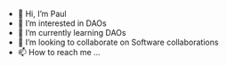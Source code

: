 - 👋 Hi, I’m Paul
- 👀 I’m interested in DAOs
- 🌱 I’m currently learning DAOs
- 💞️ I’m looking to collaborate on Software collaborations
- 📫 How to reach me ...

<!---
paulvvh/paulvvh is a ✨ special ✨ repository because its `README.md` (this file) appears on your GitHub profile.
You can click the Preview link to take a look at your changes.
--->
